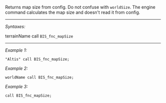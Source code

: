 Returns map size from config. Do not confuse with `worldSize`. The engine command calculates the map size and doesn't read it from config.


---
*Syntaxes:*

terrainName call `BIS_fnc_mapSize`

---
*Example 1:*

```sqf
"Altis" call BIS_fnc_mapSize;
```

*Example 2:*

```sqf
worldName call BIS_fnc_mapSize;
```

*Example 3:*

```sqf
call BIS_fnc_mapSize;
```